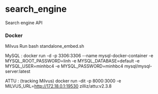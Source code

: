 # search_engine
Search engine API 


### Docker 

Milvus
Run bash standalone_embed.sh

MySQL : 
docker run -d -p 3306:3306 --name mysql-docker-container -e MYSQL_ROOT_PASSWORD=linh -e MYSQL_DATABASE=default -e MYSQL_USER=minhbc4 -e MYSQL_PASSWORD=minhbc4 mysql/mysql-server:latest

ATTU : (tracking Milvus)
docker run -dit -p 8000:3000 -e MILVUS_URL=http://172.18.0.1:19530 zilliz/attu:v2.3.8
